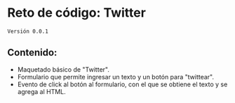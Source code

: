 # Reto de código: Twitter
`Versión 0.0.1`


## Contenido: 
* Maquetado básico de "Twitter".
* Formulario que permite ingresar un texto y un botón para "twittear".
* Evento de click al botón al formulario, con el que se obtiene el texto y se agrega al HTML.